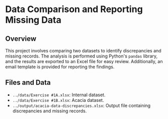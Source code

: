 # Data Comparison and Reporting Missing Data

## Overview

This project involves comparing two datasets to identify discrepancies and missing records. The analysis is performed using Python's `pandas` library, and the results are exported to an Excel file for easy review. Additionally, an email template is provided for reporting the findings.

## Files and Data

- `../data/Exercise #1A.xlsx`: Internal dataset.
- `../data/Exercise #1B.xlsx`: Acacia dataset.
- `../output/acacia-data-discrepancies.xlsx`: Output file containing discrepancies and missing records.
